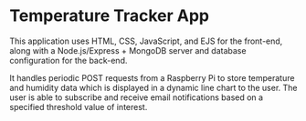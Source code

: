# Temperature Tracker App

This application uses HTML, CSS, JavaScript, and EJS for the front-end, along with a Node.js/Express + MongoDB server and database configuration for the back-end. 

It handles periodic POST requests from a Raspberry Pi to store temperature and humidity data which is displayed in a dynamic line chart to the user. The user is able to subscribe and receive email notifications based on a specified threshold value of interest.
